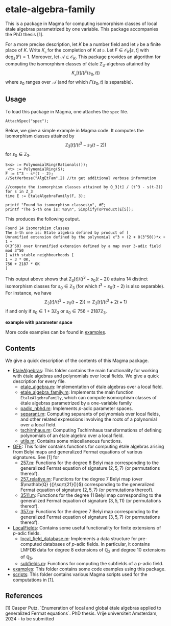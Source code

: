 # etale-algebra-family

This is a package in Magma for computing isomorphism classes of local étale algebras parametrized by one variable. This package accompanies the PhD thesis \[1\].

For a more precise description, let $K$ be a number field and let $\mathfrak p$ be a finite place of $K$. Write $K_{\mathfrak p}$ for the completion of $K$ at $\mathfrak p$. Let $F\in \mathcal O_K[s,t]$ with $\deg_s(F) = 1$. Moreover, let $\mathcal A\subseteq\mathcal O_K$. This package provides an algorithm for computing the isomorphism classes of étale $\mathbb Z_3$-algebras attained by
$$K_{\mathfrak p}[t] / (F(s_0,t))$$
where $s_0$ ranges over $\mathcal A$ (and for which $F(s_0,t)$ is separable).


## Usage

To load this package in Magma, one attaches the `spec` file.

```
AttachSpec("spec");
```

Below, we give a simple example in Magma code. It computes the isomorphism classes attained by
$$\mathbb Z_3[t] / (t^3 - s_0(t-2))$$
for $s_0\in\mathbb Z_3$.

```
S<s> := PolynomialRing(Rationals());
_<t> := PolynomialRing(S);
F := t^3 - s*(t - 2);
//SetVerbose("AlgEtFam",2) //to get additional verbose information

//compute the isomorphism classes attained by Q_3[t] / (t^3 - s(t-2)) for s in Z_3
time E := EtaleAlgebraFamily(F, 3);

printf "Found %o isomorphism classes\n", #E;
printf "The 5-th one is: %o\n", SimplifyToProduct(E[5]);
```

This produces the following output.

```
Found 14 isomorphism classes
The 5-th one is: Etale algebra defined by product of [
Unramified extension defined by the polynomial x^3 + (2 + O(3^50))*x + 1 + 
O(3^50) over Unramified extension defined by a map over 3-adic field mod 3^50
] with stable neighbourhoods [
1 + 3 * OK,
756 + 2187 * OK
]
```

This output above shows that $\mathbb Z_3[t] / (t^3 - s_0(t-2))$ attains $14$ distinct isomorphism classes for $s_0\in\mathbb Z_3$ (for which $t^3 - s_0(t-2)$ is also separable). For instance, we have
$$\mathbb Z_3[t] / (t^3 - s_0(t-2)) \cong \mathbb Z_3[t] / (t^3 + 2t + 1)$$
if and only if $s_0\in 1 + 3\mathbb Z_3$ or $s_0\in 756 + 2187\mathbb Z_3$.

**example with parameter space**

More code examples can be found in [examples](https://github.com/CPutz/etale-algebra-family/tree/master/examples).


## Contents

We give a quick description of the contents of this Magma package.

* [EtaleAlgebras](https://github.com/CPutz/etale-algebra-family/tree/master/EtaleAlgebras): This folder contains the main functionality for working with étale algebras and polynomials over local fields. We give a quick description for every file.
	+ [etale_algebra.m](https://github.com/CPutz/etale-algebra-family/tree/master/EtaleAlgebras/etale_algebra.m): Implementation of étale algebras over a local field.
	+ [etale_algebra_family.m](https://github.com/CPutz/etale-algebra-family/tree/master/EtaleAlgebras/etale_algebra_family.m): Implements the main function `EtaleAlgebraFamily`, which can compute isomorphism classes of étale algebras parametrized by a one-variable family
	+ [padic_nbhd.m](https://github.com/CPutz/etale-algebra-family/tree/master/EtaleAlgebras/padic_nbhd.m): Implements $p$-adic parameter spaces.
	+ [separant.m](https://github.com/CPutz/etale-algebra-family/tree/master/EtaleAlgebras/separant.m): Computing separants of polynomials over local fields, and other related expressions involving the roots of a polynomial over a local field.
	+ [tschirnhaus.m](https://github.com/CPutz/etale-algebra-family/tree/master/EtaleAlgebras/tschirnhaus.m): Computing Tschirnhaus transformations of defining polynomials of an étale algebra over a local field.
	+ [utils.m](https://github.com/CPutz/etale-algebra-family/tree/master/EtaleAlgebras/utils.m): Contains some miscellaneous functions.
* [GFE](https://github.com/CPutz/etale-algebra-family/tree/master/GFE): This folder contains functions for computing étale algebras arising from Belyi maps and generalized Fermat equations of various signatures. See \[1\] for 
	+ [257.m](https://github.com/CPutz/etale-algebra-family/tree/master/GFE/257.m): Functions for the degree $8$ Belyi map corresponding to the generalized Fermat equation of signature $(2,5,7)$ (or permutations thereof).
	+ [257_relative.m](https://github.com/CPutz/etale-algebra-family/tree/master/GFE/257_relative.m): Functions for the degree $7$ Belyi map (over $\mathbb{Q} {(}\sqrt{21}{)}$) corresponding to the generalized Fermat equation of signature $(2,5,7)$ (or permutations thereof).
	+ [3511.m](https://github.com/CPutz/etale-algebra-family/tree/master/GFE/3511.m): Functions for the degree $11$ Belyi map corresponding to the generalized Fermat equation of signature $(3,5,11)$ (or permutations thereof).
	+ [357.m](https://github.com/CPutz/etale-algebra-family/tree/master/GFE/357.m): Functions for the degree $7$ Belyi map corresponding to the generalized Fermat equation of signature $(3,5,7)$ (or permutations thereof).
* [LocalFields](https://github.com/CPutz/etale-algebra-family/tree/master/LocalFields): Contains some useful functionality for finite extensions of $p$-adic fields.
	+ [local_field_database.m](https://github.com/CPutz/etale-algebra-family/tree/master/LocalField/local_field_database.m): Implements a data structure for pre-computed databases of $p$-adic fields. In particular, it contains LMFDB data for degree $8$ extensions of $\mathbb Q_2$ and degree $10$ extensions of $\mathbb Q_5$.
	+ [subfields.m](https://github.com/CPutz/etale-algebra-family/tree/master/LocalFields/subfields.m): Functions for computing the subfields of a $p$-adic field.
* [examples](https://github.com/CPutz/etale-algebra-family/tree/master/examples): This folder contains some code examples using this package.
* [scripts](https://github.com/CPutz/etale-algebra-family/tree/master/scripts): This folder contains various Magma scripts used for the computations in \[1\].


## References

\[1\] Casper Putz. \`Enumeration of local and global étale algebras applied to generalized Fermat equations\`. PhD thesis. Vrije universiteit Amsterdam, 2024 - to be submitted

